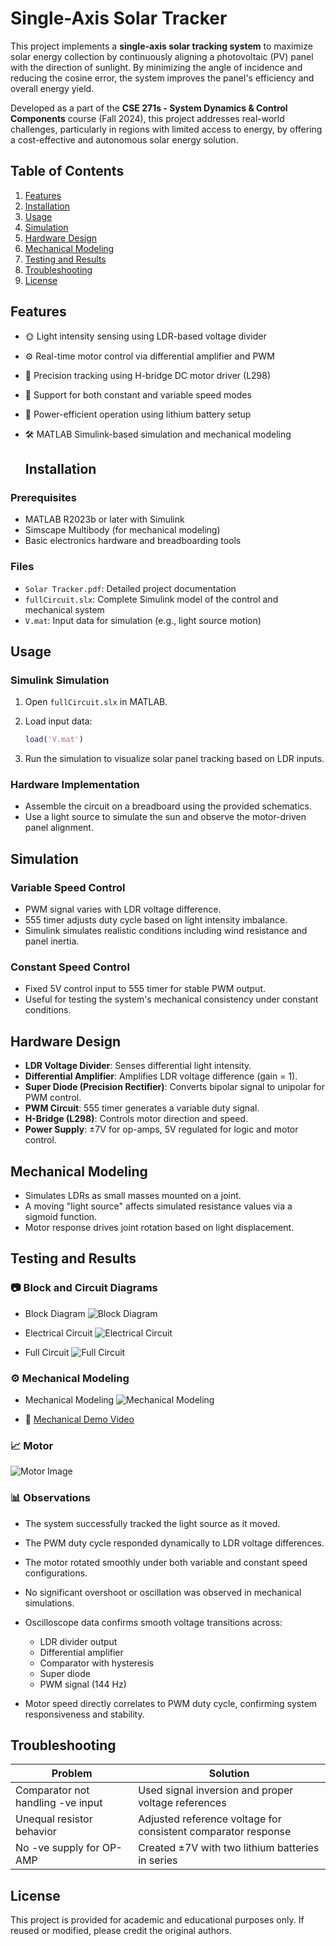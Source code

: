 # Single-Axis Solar Tracker

This project implements a **single-axis solar tracking system** to maximize solar energy collection by continuously aligning a photovoltaic (PV) panel with the direction of sunlight. By minimizing the angle of incidence and reducing the cosine error, the system improves the panel's efficiency and overall energy yield.

Developed as a part of the **CSE 271s - System Dynamics & Control Components** course (Fall 2024), this project addresses real-world challenges, particularly in regions with limited access to energy, by offering a cost-effective and autonomous solar energy solution.

## Table of Contents

1. [Features](#features)  
2. [Installation](#installation)  
3. [Usage](#usage)  
4. [Simulation](#simulation)  
5. [Hardware Design](#hardware-design)  
6. [Mechanical Modeling](#mechanical-modeling)  
7. [Testing and Results](#testing-and-results)   
8. [Troubleshooting](#troubleshooting)  
9. [License](#license)

## Features

- 🌞 Light intensity sensing using LDR-based voltage divider
- ⚙️ Real-time motor control via differential amplifier and PWM
- 🔁 Precision tracking using H-bridge DC motor driver (L298)
- 🔄 Support for both constant and variable speed modes
- 🔋 Power-efficient operation using lithium battery setup
- 🛠️ MATLAB Simulink-based simulation and mechanical modeling

  ## Installation

### Prerequisites

- MATLAB R2023b or later with Simulink
- Simscape Multibody (for mechanical modeling)
- Basic electronics hardware and breadboarding tools

### Files

- `Solar Tracker.pdf`: Detailed project documentation
- `fullCircuit.slx`: Complete Simulink model of the control and mechanical system
- `V.mat`: Input data for simulation (e.g., light source motion)

## Usage

### Simulink Simulation

1. Open `fullCircuit.slx` in MATLAB.
2. Load input data:

   ```matlab
   load('V.mat')
   ```

3. Run the simulation to visualize solar panel tracking based on LDR inputs.

### Hardware Implementation

- Assemble the circuit on a breadboard using the provided schematics.
- Use a light source to simulate the sun and observe the motor-driven panel alignment.

## Simulation

### Variable Speed Control

- PWM signal varies with LDR voltage difference.
- 555 timer adjusts duty cycle based on light intensity imbalance.
- Simulink simulates realistic conditions including wind resistance and panel inertia.

### Constant Speed Control

- Fixed 5V control input to 555 timer for stable PWM output.
- Useful for testing the system's mechanical consistency under constant conditions.

## Hardware Design

- **LDR Voltage Divider**: Senses differential light intensity.
- **Differential Amplifier**: Amplifies LDR voltage difference (gain = 1).
- **Super Diode (Precision Rectifier)**: Converts bipolar signal to unipolar for PWM control.
- **PWM Circuit**: 555 timer generates a variable duty signal.
- **H-Bridge (L298)**: Controls motor direction and speed.
- **Power Supply**: ±7V for op-amps, 5V regulated for logic and motor control.

## Mechanical Modeling

- Simulates LDRs as small masses mounted on a joint.
- A moving "light source" affects simulated resistance values via a sigmoid function.
- Motor response drives joint rotation based on light displacement.

## Testing and Results

### 📷 Block and Circuit Diagrams

- Block Diagram
![Block Diagram](Pics_and_Video/Block_Diagram.png)

- Electrical Circuit
![Electrical Circuit](Pics_and_Video/Electrical_Circuit.PNG)

- Full Circuit
![Full Circuit](Pics_and_Video/Full_Circuit.PNG)

### ⚙️ Mechanical Modeling

- Mechanical Modeling
![Mechanical Modeling](./Pics_and_Video/Mechanical_Modeling.PNG)

- 🎥 [Mechanical Demo Video](./Pics_and_Video/Mechanical_Modeling.mp4)

### 📈 Motor

![Motor Image](Pics_and_Video/fiqure_Motor.jpg)

### 📊 Observations

- The system successfully tracked the light source as it moved.
- The PWM duty cycle responded dynamically to LDR voltage differences.
- The motor rotated smoothly under both variable and constant speed configurations.
- No significant overshoot or oscillation was observed in mechanical simulations.
  
- Oscilloscope data confirms smooth voltage transitions across:
  - LDR divider output
  - Differential amplifier
  - Comparator with hysteresis
  - Super diode
  - PWM signal (144 Hz)

- Motor speed directly correlates to PWM duty cycle, confirming system responsiveness and stability.

## Troubleshooting

| Problem                             | Solution                                                      |
|------------------------------------|---------------------------------------------------------------|
| Comparator not handling -ve input  | Used signal inversion and proper voltage references           |
| Unequal resistor behavior          | Adjusted reference voltage for consistent comparator response |
| No -ve supply for OP-AMP           | Created ±7V with two lithium batteries in series              |

## License

This project is provided for academic and educational purposes only. If reused or modified, please credit the original authors.
